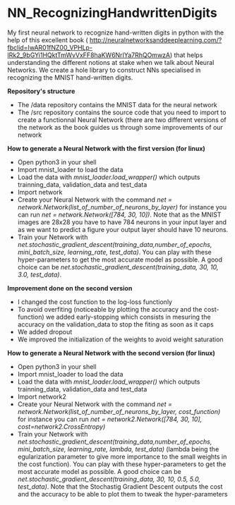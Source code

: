 # NN_RecognizingHandwrittenDigits
My first neural network to recognize hand-written digits in python with the help of this excellent book ( http://neuralnetworksanddeeplearning.com/?fbclid=IwAR01fNZ00_VPHLp-lRk2_9bGYi1HQktTmWvVxFF8haKW6NrIYa7RhQOmwzA) that helps understanding the different notions at stake when we talk about Neural Networks. We create a hole library to construct NNs specialised in recognizing the MNIST hand-written digits. 

**Repository's structure**

- The /data repository contains the MNIST data for the neural network
- The /src repository contains the source code that you need to import to create a functionnal Neural Network (there are two different versions of the network as the book guides us through some improvements of our network

**How to generate a Neural Network with the first version (for linux)**

- Open python3 in your shell
- Import mnist_loader to load the data
- Load the data with *mnist_loader.load_wrapper()* which outputs trainning_data, validation_data and test_data
- Import network
- Create your Neural Network with the command *net = network.Network(list_of_number_of_neurons_by_layer)* for instance you can run *net = network.Network([784, 30, 10])*. Note that as the MNIST images are 28x28 you have to have 784 neurons in your input layer and as we want to predict a figure your output layer should have 10 neurons.
- Train your Network with *net.stochastic_gradient_descent(training_data,number_of_epochs, mini_batch_size, learning_rate, test_data)*. You can play with these hyper-parameters to get the most accurate model as possible. A good choice can be *net.stochastic_gradient_descent(training_data, 30, 10, 3.0, test_data)*.

**Improvement done on the second version**

- I changed the cost function to the log-loss functionly
- To avoid overfiting (noticeable by plotting the accuracy and the cost-function) we added early-stopping which consists in mesuring the accuracy on the validation_data to stop the fiting as soon as it caps
- We added dropout
- We improved the initialization of the weights to avoid weight saturation

**How to generate a Neural Network with the second version (for linux)**

- Open python3 in your shell
- Import mnist_loader to load the data
- Load the data with *mnist_loader.load_wrapper()* which outputs trainning_data, validation_data and test_data
- Import network2
- Create your Neural Network with the command *net = network.Network(list_of_number_of_neurons_by_layer, cost_function)* for instance you can run *net = network2.Network([784, 30, 10], cost=network2.CrossEntropy)*
- Train your Network with *net.stochastic_gradient_descent(training_data,number_of_epochs, mini_batch_size, learning_rate, lambda, test_data)* (lambda being the egularization parameter to give more importance to the small weights in the cost function). You can play with these hyper-parameters to get the most accurate model as possible. A good choice can be *net.stochastic_gradient_descent(training_data, 30, 10, 0.5, 5.0, test_data)*. Note that the Stochastig Gradient Descent outputs the cost and the accuracy to be able to plot them to tweak the hyper-parameters
